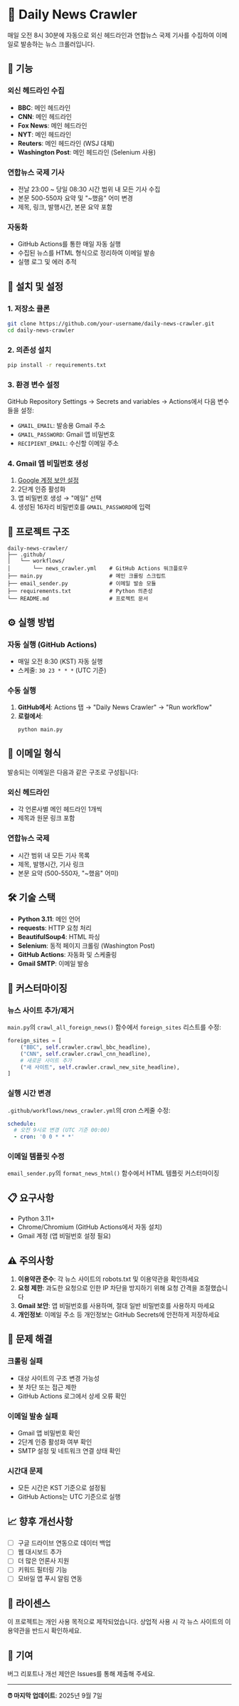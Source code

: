 # 📰 Daily News Crawler

매일 오전 8시 30분에 자동으로 외신 헤드라인과 연합뉴스 국제 기사를 수집하여 이메일로 발송하는 뉴스 크롤러입니다.

## 🌟 기능

### 외신 헤드라인 수집
- **BBC**: 메인 헤드라인
- **CNN**: 메인 헤드라인  
- **Fox News**: 메인 헤드라인
- **NYT**: 메인 헤드라인
- **Reuters**: 메인 헤드라인 (WSJ 대체)
- **Washington Post**: 메인 헤드라인 (Selenium 사용)

### 연합뉴스 국제 기사
- 전날 23:00 ~ 당일 08:30 시간 범위 내 모든 기사 수집
- 본문 500-550자 요약 및 "~했음" 어미 변경
- 제목, 링크, 발행시간, 본문 요약 포함

### 자동화
- GitHub Actions를 통한 매일 자동 실행
- 수집된 뉴스를 HTML 형식으로 정리하여 이메일 발송
- 실행 로그 및 에러 추적

## 🚀 설치 및 설정

### 1. 저장소 클론
```bash
git clone https://github.com/your-username/daily-news-crawler.git
cd daily-news-crawler
```

### 2. 의존성 설치
```bash
pip install -r requirements.txt
```

### 3. 환경 변수 설정
GitHub Repository Settings → Secrets and variables → Actions에서 다음 변수들을 설정:

- `GMAIL_EMAIL`: 발송용 Gmail 주소
- `GMAIL_PASSWORD`: Gmail 앱 비밀번호
- `RECIPIENT_EMAIL`: 수신할 이메일 주소

### 4. Gmail 앱 비밀번호 생성
1. [Google 계정 보안 설정](https://myaccount.google.com/security)
2. 2단계 인증 활성화
3. 앱 비밀번호 생성 → "메일" 선택
4. 생성된 16자리 비밀번호를 `GMAIL_PASSWORD`에 입력

## 📂 프로젝트 구조

```
daily-news-crawler/
├── .github/
│   └── workflows/
│       └── news_crawler.yml    # GitHub Actions 워크플로우
├── main.py                     # 메인 크롤링 스크립트
├── email_sender.py             # 이메일 발송 모듈
├── requirements.txt            # Python 의존성
└── README.md                   # 프로젝트 문서
```

## ⚙️ 실행 방법

### 자동 실행 (GitHub Actions)
- 매일 오전 8:30 (KST) 자동 실행
- 스케줄: `30 23 * * *` (UTC 기준)

### 수동 실행
1. **GitHub에서**: Actions 탭 → "Daily News Crawler" → "Run workflow"
2. **로컬에서**:
   ```bash
   python main.py
   ```

## 📧 이메일 형식

발송되는 이메일은 다음과 같은 구조로 구성됩니다:

### 외신 헤드라인
- 각 언론사별 메인 헤드라인 1개씩
- 제목과 원문 링크 포함

### 연합뉴스 국제
- 시간 범위 내 모든 기사 목록
- 제목, 발행시간, 기사 링크
- 본문 요약 (500-550자, "~했음" 어미)

## 🛠️ 기술 스택

- **Python 3.11**: 메인 언어
- **requests**: HTTP 요청 처리
- **BeautifulSoup4**: HTML 파싱
- **Selenium**: 동적 페이지 크롤링 (Washington Post)
- **GitHub Actions**: 자동화 및 스케줄링
- **Gmail SMTP**: 이메일 발송

## 🔧 커스터마이징

### 뉴스 사이트 추가/제거
`main.py`의 `crawl_all_foreign_news()` 함수에서 `foreign_sites` 리스트를 수정:

```python
foreign_sites = [
    ("BBC", self.crawler.crawl_bbc_headline),
    ("CNN", self.crawler.crawl_cnn_headline),
    # 새로운 사이트 추가
    ("새 사이트", self.crawler.crawl_new_site_headline),
]
```

### 실행 시간 변경
`.github/workflows/news_crawler.yml`의 cron 스케줄 수정:

```yaml
schedule:
  # 오전 9시로 변경 (UTC 기준 00:00)
  - cron: '0 0 * * *'
```

### 이메일 템플릿 수정
`email_sender.py`의 `format_news_html()` 함수에서 HTML 템플릿 커스터마이징

## 📋 요구사항

- Python 3.11+
- Chrome/Chromium (GitHub Actions에서 자동 설치)
- Gmail 계정 (앱 비밀번호 설정 필요)

## ⚠️ 주의사항

1. **이용약관 준수**: 각 뉴스 사이트의 robots.txt 및 이용약관을 확인하세요
2. **요청 제한**: 과도한 요청으로 인한 IP 차단을 방지하기 위해 요청 간격을 조절했습니다
3. **Gmail 보안**: 앱 비밀번호를 사용하며, 절대 일반 비밀번호를 사용하지 마세요
4. **개인정보**: 이메일 주소 등 개인정보는 GitHub Secrets에 안전하게 저장하세요

## 🐛 문제 해결

### 크롤링 실패
- 대상 사이트의 구조 변경 가능성
- 봇 차단 또는 접근 제한
- GitHub Actions 로그에서 상세 오류 확인

### 이메일 발송 실패
- Gmail 앱 비밀번호 확인
- 2단계 인증 활성화 여부 확인
- SMTP 설정 및 네트워크 연결 상태 확인

### 시간대 문제
- 모든 시간은 KST 기준으로 설정됨
- GitHub Actions는 UTC 기준으로 실행

## 📈 향후 개선사항

- [ ] 구글 드라이브 연동으로 데이터 백업
- [ ] 웹 대시보드 추가
- [ ] 더 많은 언론사 지원
- [ ] 키워드 필터링 기능
- [ ] 모바일 앱 푸시 알림 연동

## 📄 라이센스

이 프로젝트는 개인 사용 목적으로 제작되었습니다. 상업적 사용 시 각 뉴스 사이트의 이용약관을 반드시 확인하세요.

## 🤝 기여

버그 리포트나 개선 제안은 Issues를 통해 제출해 주세요.

---

**⏰ 마지막 업데이트**: 2025년 9월 7일